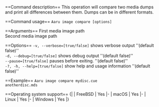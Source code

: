 ==Command description== This operation will compare two media dumps and print all differences between them. Dumps can be
in different formats.

==Command usage==
<code>Aaru image compare [options] <image-path1> <image-path2></code>

==Arguments==
<code><image-path1></code> First media image path<br />
<code><image-path2></code> Second media image path<br />

==Options==
<code>-v, --verbose=[true/false]</code> shows verbose output ''(default false)''<br />
<code>-d, --debug=[true/false]</code> shows debug output ''(default false)''<br />
<code>--pause=[true/false]</code> pauses before exiting. ''(default false)''<br />
<code>-?, -h, --help=[true/false]</code> show help and usage information ''(default false)''<br />

==Example==
<code>Aaru image compare mydisc.cue anotherdisc.mds</code>

==Operating system support== {| | FreeBSD | Yes |- | macOS | Yes |- | Linux | Yes |- | Windows | Yes |}
